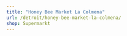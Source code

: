 ```yaml
---
title: "Honey Bee Market La Colmena"
url: /detroit/honey-bee-market-la-colmena/
shop: Supermarkt
---
```

